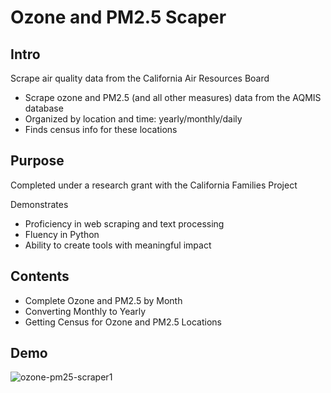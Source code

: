 # Ozone and PM2.5 Scaper

## Intro
Scrape air quality data from the California Air Resources Board
- Scrape ozone and PM2.5 (and all other measures) data from the AQMIS database
- Organized by location and time: yearly/monthly/daily
- Finds census info for these locations

## Purpose
Completed under a research grant with the California Families Project

Demonstrates
- Proficiency in web scraping and text processing
- Fluency in Python
- Ability to create tools with meaningful impact

## Contents
- Complete Ozone and PM2.5 by Month
- Converting Monthly to Yearly
- Getting Census for Ozone and PM2.5 Locations

## Demo
<img src="https://nathanjchan.com/images/ozone-pm25-scraper1.png" alt="ozone-pm25-scraper1"/>
